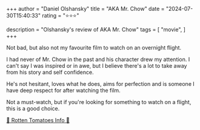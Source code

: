 +++
author = "Daniel Olshansky"
title = "AKA Mr. Chow"
date = "2024-07-30T15:40:33"
rating = "⭐⭐⭐"

description = "Olshansky's review of AKA Mr. Chow"
tags = [
    "movie",
]
+++


Not bad, but also not my favourite film to watch on an overnight flight.

I had never of Mr. Chow in the past and his character drew my attention. I can't say I was inspired or in awe, but I believe there's a lot to take away from his story and self confidence.

He's not hesitant, loves what he does, aims for perfection and is someone I have deep respect for after watching the film.

Not a must-watch, but if you're looking for something to watch on a flight, this is a good choice.

[🍅 Rotten Tomatoes Info 🍅](https://www.rottentomatoes.com/m/aka_mr_chow)
